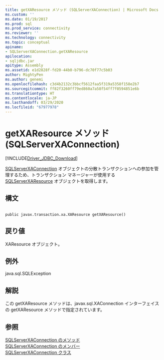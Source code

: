 ```yaml
---
title: getXAResource メソッド (SQLServerXAConnection) | Microsoft Docs
ms.custom: ''
ms.date: 01/19/2017
ms.prod: sql
ms.prod_service: connectivity
ms.reviewer: ''
ms.technology: connectivity
ms.topic: conceptual
apiname:
- SQLServerXAConnection.getXAResource
apilocation:
- sqljdbc.jar
apitype: Assembly
ms.assetid: e1d2828f-fd20-44b0-b796-dc70f77c5b03
author: MightyPen
ms.author: genemi
ms.openlocfilehash: c3d4b2132c3bbcf5612faa5f319a5358f158e2b7
ms.sourcegitcommit: ff82f3260ff79ed860a7a58f54ff7f0594851e6b
ms.translationtype: HT
ms.contentlocale: ja-JP
ms.lasthandoff: 03/29/2020
ms.locfileid: "67977978"
---
```

# <a name="getxaresource-method-sqlserverxaconnection"></a>getXAResource メソッド (SQLServerXAConnection)
[!INCLUDE[Driver_JDBC_Download](../../../includes/driver_jdbc_download.md)]

  [SQLServerXAConnection](../../../connect/jdbc/reference/sqlserverxaconnection-class.md) オブジェクトの分散トランザクションへの参加を管理するため、トランザクション マネージャーが使用する [SQLServerXAResource](../../../connect/jdbc/reference/sqlserverxaresource-class.md) オブジェクトを取得します。  
  
## <a name="syntax"></a>構文  
  
```  
  
public javax.transaction.xa.XAResource getXAResource()  
```  
  
## <a name="return-value"></a>戻り値  
 XAResource オブジェクト。  
  
## <a name="exceptions"></a>例外  
 java.sql.SQLException  
  
## <a name="remarks"></a>解説  
 この getXAResource メソッドは、javax.sql.XAConnection インターフェイスの getXAResource メソッドで指定されています。  
  
## <a name="see-also"></a>参照  
 [SQLServerXAConnection のメソッド](../../../connect/jdbc/reference/sqlserverxaconnection-methods.md)   
 [SQLServerXAConnection のメンバー](../../../connect/jdbc/reference/sqlserverxaconnection-members.md)   
 [SQLServerXAConnection クラス](../../../connect/jdbc/reference/sqlserverxaconnection-class.md)  
  
  
